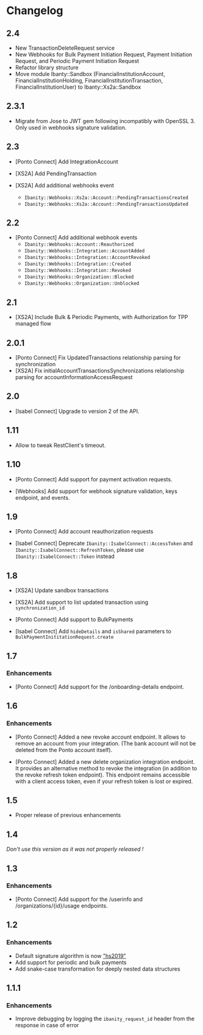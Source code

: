 # Changelog

## 2.4

* New TransactionDeleteRequest service
* New Webhooks for Bulk Payment Initiation Request, Payment Initiation Request, and Periodic Payment Initiation Request
* Refactor library structure
* Move module Ibanty::Sandbox (FinancialInstitutionAccount, FinancialInstitutionHolding, FinancialInstitutionTransaction, FinancialInstitutionUser) to Ibanty::Xs2a::Sandbox

## 2.3.1

* Migrate from Jose to JWT gem following incompatibly with OpenSSL 3. Only used in webhooks signature validation.

## 2.3

* [Ponto Connect] Add IntegrationAccount
* [XS2A] Add PendingTransaction
* [XS2A] Add additional webhooks event

  * `Ibanity::Webhooks::Xs2a::Account::PendingTransactionsCreated`
  * `Ibanity::Webhooks::Xs2a::Account::PendingTransactionsUpdated`

## 2.2

* [Ponto Connect] Add additional webhook events
  * `Ibanity::Webhooks::Account::Reauthorized`
  * `Ibanity::Webhooks::Integration::AccountAdded`
  * `Ibanity::Webhooks::Integration::AccountRevoked`
  * `Ibanity::Webhooks::Integration::Created`
  * `Ibanity::Webhooks::Integration::Revoked`
  * `Ibanity::Webhooks::Organization::Blocked`
  * `Ibanity::Webhooks::Organization::Unblocked`

## 2.1

* [XS2A] Include Bulk & Periodic Payments, with Authorization for TPP managed flow

## 2.0.1

* [Ponto Connect] Fix UpdatedTransactions relationship parsing for synchronization
* [XS2A] Fix initialAccountTransactionsSynchronizations relationship parsing for accountInformationAccessRequest

## 2.0

* [Isabel Connect] Upgrade to version 2 of the API.

## 1.11

* Allow to tweak RestClient's timeout.

## 1.10

* [Ponto Connect] Add support for payment activation requests.

* [Webhooks] Add support for webhook signature validation, keys endpoint, and events.

## 1.9

* [Ponto Connect] Add account reauthorization requests

* [Isabel Connect] Deprecate `Ibanity::IsabelConnect::AccessToken` and `Ibanity::IsabelConnect::RefreshToken`, please use `Ibanity::IsabelConnect::Token` instead

## 1.8

* [XS2A] Update sandbox transactions

* [XS2A] Add support to list updated transaction using `synchronization_id`

* [Ponto Connect] Add support to BulkPayments

* [Isabel Connect] Add `hideDetails` and `isShared` parameters to `BulkPaymentInititationRequest.create`

## 1.7
### Enhancements

* [Ponto Connect] Add support for the /onboarding-details endpoint.

## 1.6
### Enhancements

* [Ponto Connect] Added a new revoke account endpoint. It allows to remove an account from your integration. (The bank account will not be deleted from the Ponto account itself).

* [Ponto Connect] Added a new delete organization integration endpoint. It provides an alternative method to revoke the integration (in addition to the revoke refresh token endpoint). This endpoint remains accessible with a client access token, even if your refresh token is lost or expired.

## 1.5

* Proper release of previous enhancements

## 1.4

*Don't use this version as it was not properly released !*

## 1.3

### Enhancements

* [Ponto Connect] Add support for the /userinfo and /organizations/{id}/usage endpoints.

## 1.2

### Enhancements

* Default signature algorithm is now ["hs2019"](https://tools.ietf.org/html/draft-cavage-http-signatures-12#appendix-E.2)
* Add support for periodic and bulk payments
* Add snake-case transformation for deeply nested data structures

## 1.1.1

### Enhancements

* Improve debugging by logging the `ibanity_request_id` header from the response in case of error

